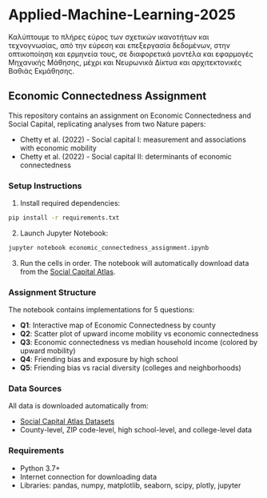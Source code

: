 # Applied-Machine-Learning-2025
Καλύπτουμε το πλήρες εύρος των σχετικών ικανοτήτων και τεχνογνωσίας, από την εύρεση και επεξεργασία δεδομένων, στην οπτικοποίηση και ερμηνεία τους, σε διαφορετικά μοντέλα και εφαρμογές Μηχανικής Μάθησης, μέχρι και Νευρωνικά Δίκτυα και αρχιτεκτονικές Βαθιάς Εκμάθησης. 

## Economic Connectedness Assignment

This repository contains an assignment on Economic Connectedness and Social Capital, replicating analyses from two Nature papers:
- Chetty et al. (2022) - Social capital I: measurement and associations with economic mobility
- Chetty et al. (2022) - Social capital II: determinants of economic connectedness

### Setup Instructions

1. Install required dependencies:
```bash
pip install -r requirements.txt
```

2. Launch Jupyter Notebook:
```bash
jupyter notebook economic_connectedness_assignment.ipynb
```

3. Run the cells in order. The notebook will automatically download data from the [Social Capital Atlas](https://data.humdata.org/dataset/social-capital-atlas).

### Assignment Structure

The notebook contains implementations for 5 questions:
- **Q1**: Interactive map of Economic Connectedness by county
- **Q2**: Scatter plot of upward income mobility vs economic connectedness
- **Q3**: Economic connectedness vs median household income (colored by upward mobility)
- **Q4**: Friending bias and exposure by high school
- **Q5**: Friending bias vs racial diversity (colleges and neighborhoods)

### Data Sources

All data is downloaded automatically from:
- [Social Capital Atlas Datasets](https://data.humdata.org/dataset/social-capital-atlas)
- County-level, ZIP code-level, high school-level, and college-level data

### Requirements

- Python 3.7+
- Internet connection for downloading data
- Libraries: pandas, numpy, matplotlib, seaborn, scipy, plotly, jupyter
